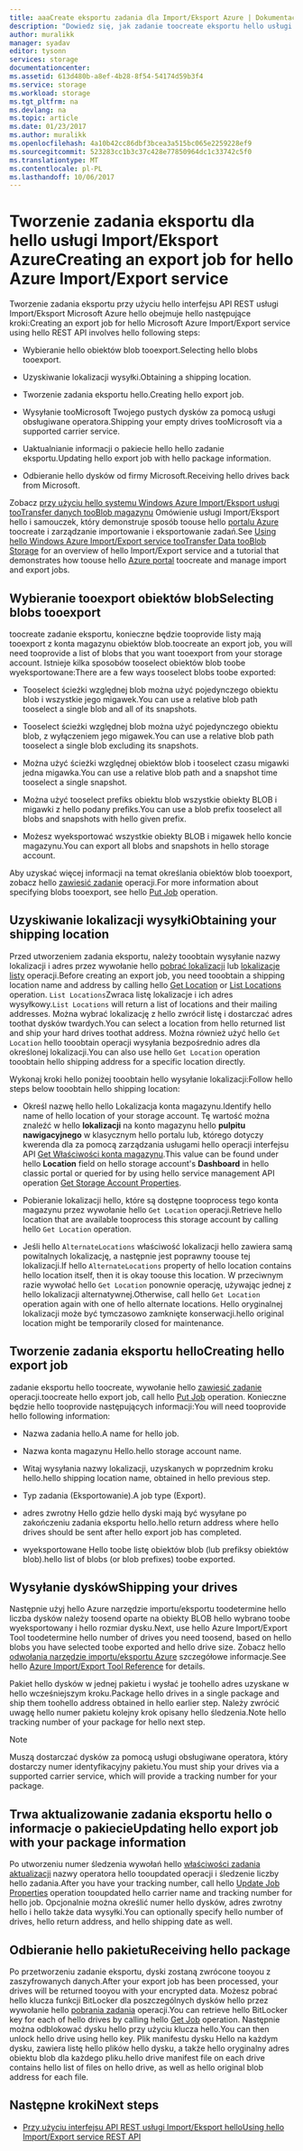 ```yaml
---
title: aaaCreate eksportu zadania dla Import/Eksport Azure | Dokumentacja firmy Microsoft
description: "Dowiedz się, jak zadanie toocreate eksportu hello usługi Import/Eksport Microsoft Azure."
author: muralikk
manager: syadav
editor: tysonn
services: storage
documentationcenter: 
ms.assetid: 613d480b-a8ef-4b28-8f54-54174d59b3f4
ms.service: storage
ms.workload: storage
ms.tgt_pltfrm: na
ms.devlang: na
ms.topic: article
ms.date: 01/23/2017
ms.author: muralikk
ms.openlocfilehash: 4a10b42cc86dbf3bcea3a515bc065e2259228ef9
ms.sourcegitcommit: 523283cc1b3c37c428e77850964dc1c33742c5f0
ms.translationtype: MT
ms.contentlocale: pl-PL
ms.lasthandoff: 10/06/2017
---
```

# <a name="creating-an-export-job-for-hello-azure-importexport-service"></a><span data-ttu-id="2f448-103">Tworzenie zadania eksportu dla hello usługi Import/Eksport Azure</span><span class="sxs-lookup"><span data-stu-id="2f448-103">Creating an export job for hello Azure Import/Export service</span></span>
<span data-ttu-id="2f448-104">Tworzenie zadania eksportu przy użyciu hello interfejsu API REST usługi Import/Eksport Microsoft Azure hello obejmuje hello następujące kroki:</span><span class="sxs-lookup"><span data-stu-id="2f448-104">Creating an export job for hello Microsoft Azure Import/Export service using hello REST API involves hello following steps:</span></span>

-   <span data-ttu-id="2f448-105">Wybieranie hello obiektów blob tooexport.</span><span class="sxs-lookup"><span data-stu-id="2f448-105">Selecting hello blobs tooexport.</span></span>

-   <span data-ttu-id="2f448-106">Uzyskiwanie lokalizacji wysyłki.</span><span class="sxs-lookup"><span data-stu-id="2f448-106">Obtaining a shipping location.</span></span>

-   <span data-ttu-id="2f448-107">Tworzenie zadania eksportu hello.</span><span class="sxs-lookup"><span data-stu-id="2f448-107">Creating hello export job.</span></span>

-   <span data-ttu-id="2f448-108">Wysyłanie tooMicrosoft Twojego pustych dysków za pomocą usługi obsługiwane operatora.</span><span class="sxs-lookup"><span data-stu-id="2f448-108">Shipping your empty drives tooMicrosoft via a supported carrier service.</span></span>

-   <span data-ttu-id="2f448-109">Uaktualnianie informacji o pakiecie hello hello zadanie eksportu.</span><span class="sxs-lookup"><span data-stu-id="2f448-109">Updating hello export job with hello package information.</span></span>

-   <span data-ttu-id="2f448-110">Odbieranie hello dysków od firmy Microsoft.</span><span class="sxs-lookup"><span data-stu-id="2f448-110">Receiving hello drives back from Microsoft.</span></span>

 <span data-ttu-id="2f448-111">Zobacz [przy użyciu hello systemu Windows Azure Import/Eksport usługi tooTransfer danych tooBlob magazynu](storage-import-export-service.md) Omówienie usługi Import/Eksport hello i samouczek, który demonstruje sposób toouse hello [portalu Azure](https://portal.azure.com/) toocreate i zarządzanie importowanie i eksportowanie zadań.</span><span class="sxs-lookup"><span data-stu-id="2f448-111">See [Using hello Windows Azure Import/Export service tooTransfer Data tooBlob Storage](storage-import-export-service.md) for an overview of hello Import/Export service and a tutorial that demonstrates how toouse hello [Azure portal](https://portal.azure.com/) toocreate and manage import and export jobs.</span></span>

## <a name="selecting-blobs-tooexport"></a><span data-ttu-id="2f448-112">Wybieranie tooexport obiektów blob</span><span class="sxs-lookup"><span data-stu-id="2f448-112">Selecting blobs tooexport</span></span>
 <span data-ttu-id="2f448-113">toocreate zadanie eksportu, konieczne będzie tooprovide listy mają tooexport z konta magazynu obiektów blob.</span><span class="sxs-lookup"><span data-stu-id="2f448-113">toocreate an export job, you will need tooprovide a list of blobs that you want tooexport from your storage account.</span></span> <span data-ttu-id="2f448-114">Istnieje kilka sposobów tooselect obiektów blob toobe wyeksportowane:</span><span class="sxs-lookup"><span data-stu-id="2f448-114">There are a few ways tooselect blobs toobe exported:</span></span>

-   <span data-ttu-id="2f448-115">Tooselect ścieżki względnej blob można użyć pojedynczego obiektu blob i wszystkie jego migawek.</span><span class="sxs-lookup"><span data-stu-id="2f448-115">You can use a relative blob path tooselect a single blob and all of its snapshots.</span></span>

-   <span data-ttu-id="2f448-116">Tooselect ścieżki względnej blob można użyć pojedynczego obiektu blob, z wyłączeniem jego migawek.</span><span class="sxs-lookup"><span data-stu-id="2f448-116">You can use a relative blob path tooselect a single blob excluding its snapshots.</span></span>

-   <span data-ttu-id="2f448-117">Można użyć ścieżki względnej obiektów blob i tooselect czasu migawki jedna migawka.</span><span class="sxs-lookup"><span data-stu-id="2f448-117">You can use a relative blob path and a snapshot time tooselect a single snapshot.</span></span>

-   <span data-ttu-id="2f448-118">Można użyć tooselect prefiks obiektu blob wszystkie obiekty BLOB i migawki z hello podany prefiks.</span><span class="sxs-lookup"><span data-stu-id="2f448-118">You can use a blob prefix tooselect all blobs and snapshots with hello given prefix.</span></span>

-   <span data-ttu-id="2f448-119">Możesz wyeksportować wszystkie obiekty BLOB i migawek hello koncie magazynu.</span><span class="sxs-lookup"><span data-stu-id="2f448-119">You can export all blobs and snapshots in hello storage account.</span></span>

 <span data-ttu-id="2f448-120">Aby uzyskać więcej informacji na temat określania obiektów blob tooexport, zobacz hello [zawiesić zadanie](/rest/api/storageimportexport/jobs#Jobs_CreateOrUpdate) operacji.</span><span class="sxs-lookup"><span data-stu-id="2f448-120">For more information about specifying blobs tooexport, see hello [Put Job](/rest/api/storageimportexport/jobs#Jobs_CreateOrUpdate) operation.</span></span>

## <a name="obtaining-your-shipping-location"></a><span data-ttu-id="2f448-121">Uzyskiwanie lokalizacji wysyłki</span><span class="sxs-lookup"><span data-stu-id="2f448-121">Obtaining your shipping location</span></span>
<span data-ttu-id="2f448-122">Przed utworzeniem zadania eksportu, należy tooobtain wysyłanie nazwy lokalizacji i adres przez wywołanie hello [pobrać lokalizacji](https://portal.azure.com) lub [lokalizacje listy](/rest/api/storageimportexport/listlocations) operacji.</span><span class="sxs-lookup"><span data-stu-id="2f448-122">Before creating an export job, you need tooobtain a shipping location name and address by calling hello [Get Location](https://portal.azure.com) or [List Locations](/rest/api/storageimportexport/listlocations) operation.</span></span> <span data-ttu-id="2f448-123">`List Locations`Zwraca listę lokalizacje i ich adres wysyłkowy.</span><span class="sxs-lookup"><span data-stu-id="2f448-123">`List Locations` will return a list of locations and their mailing addresses.</span></span> <span data-ttu-id="2f448-124">Można wybrać lokalizację z hello zwrócił listę i dostarczać adres toothat dysków twardych.</span><span class="sxs-lookup"><span data-stu-id="2f448-124">You can select a location from hello returned list and ship your hard drives toothat address.</span></span> <span data-ttu-id="2f448-125">Można również użyć hello `Get Location` hello tooobtain operacji wysyłania bezpośrednio adres dla określonej lokalizacji.</span><span class="sxs-lookup"><span data-stu-id="2f448-125">You can also use hello `Get Location` operation tooobtain hello shipping address for a specific location directly.</span></span>

<span data-ttu-id="2f448-126">Wykonaj kroki hello poniżej tooobtain hello wysyłanie lokalizacji:</span><span class="sxs-lookup"><span data-stu-id="2f448-126">Follow hello steps below tooobtain hello shipping location:</span></span>

-   <span data-ttu-id="2f448-127">Określ nazwę hello hello Lokalizacja konta magazynu.</span><span class="sxs-lookup"><span data-stu-id="2f448-127">Identify hello name of hello location of your storage account.</span></span> <span data-ttu-id="2f448-128">Tę wartość można znaleźć w hello **lokalizacji** na konto magazynu hello **pulpitu nawigacyjnego** w klasycznym hello portalu lub, którego dotyczy kwerenda dla za pomocą zarządzania usługami hello operacji interfejsu API [Get Właściwości konta magazynu](/rest/api/storagerp/storageaccounts#StorageAccounts_GetProperties).</span><span class="sxs-lookup"><span data-stu-id="2f448-128">This value can be found under hello **Location** field on hello storage account's **Dashboard** in hello classic portal or queried for by using hello service management API operation [Get Storage Account Properties](/rest/api/storagerp/storageaccounts#StorageAccounts_GetProperties).</span></span>

-   <span data-ttu-id="2f448-129">Pobieranie lokalizacji hello, które są dostępne tooprocess tego konta magazynu przez wywołanie hello `Get Location` operacji.</span><span class="sxs-lookup"><span data-stu-id="2f448-129">Retrieve hello location that are available tooprocess this storage account by calling hello `Get Location` operation.</span></span>

-   <span data-ttu-id="2f448-130">Jeśli hello `AlternateLocations` właściwość lokalizacji hello zawiera samą powitalnych lokalizację, a następnie jest poprawny toouse tej lokalizacji.</span><span class="sxs-lookup"><span data-stu-id="2f448-130">If hello `AlternateLocations` property of hello location contains hello location itself, then it is okay toouse this location.</span></span> <span data-ttu-id="2f448-131">W przeciwnym razie wywołać hello `Get Location` ponownie operację, używając jednej z hello lokalizacji alternatywnej.</span><span class="sxs-lookup"><span data-stu-id="2f448-131">Otherwise, call hello `Get Location` operation again with one of hello alternate locations.</span></span> <span data-ttu-id="2f448-132">Hello oryginalnej lokalizacji może być tymczasowo zamknięte konserwacji.</span><span class="sxs-lookup"><span data-stu-id="2f448-132">hello original location might be temporarily closed for maintenance.</span></span>

## <a name="creating-hello-export-job"></a><span data-ttu-id="2f448-133">Tworzenie zadania eksportu hello</span><span class="sxs-lookup"><span data-stu-id="2f448-133">Creating hello export job</span></span>
 <span data-ttu-id="2f448-134">zadanie eksportu hello toocreate, wywołanie hello [zawiesić zadanie](/rest/api/storageimportexport/jobs#Jobs_CreateOrUpdate) operacji.</span><span class="sxs-lookup"><span data-stu-id="2f448-134">toocreate hello export job, call hello [Put Job](/rest/api/storageimportexport/jobs#Jobs_CreateOrUpdate) operation.</span></span> <span data-ttu-id="2f448-135">Konieczne będzie hello tooprovide następujących informacji:</span><span class="sxs-lookup"><span data-stu-id="2f448-135">You will need tooprovide hello following information:</span></span>

-   <span data-ttu-id="2f448-136">Nazwa zadania hello.</span><span class="sxs-lookup"><span data-stu-id="2f448-136">A name for hello job.</span></span>

-   <span data-ttu-id="2f448-137">Nazwa konta magazynu Hello.</span><span class="sxs-lookup"><span data-stu-id="2f448-137">hello storage account name.</span></span>

-   <span data-ttu-id="2f448-138">Witaj wysyłania nazwy lokalizacji, uzyskanych w poprzednim kroku hello.</span><span class="sxs-lookup"><span data-stu-id="2f448-138">hello shipping location name, obtained in hello previous step.</span></span>

-   <span data-ttu-id="2f448-139">Typ zadania (Eksportowanie).</span><span class="sxs-lookup"><span data-stu-id="2f448-139">A job type (Export).</span></span>

-   <span data-ttu-id="2f448-140">adres zwrotny Hello gdzie hello dyski mają być wysyłane po zakończeniu zadania eksportu hello.</span><span class="sxs-lookup"><span data-stu-id="2f448-140">hello return address where hello drives should be sent after hello export job has completed.</span></span>

-   <span data-ttu-id="2f448-141">wyeksportowane Hello toobe listę obiektów blob (lub prefiksy obiektów blob).</span><span class="sxs-lookup"><span data-stu-id="2f448-141">hello list of blobs (or blob prefixes) toobe exported.</span></span>

## <a name="shipping-your-drives"></a><span data-ttu-id="2f448-142">Wysyłanie dysków</span><span class="sxs-lookup"><span data-stu-id="2f448-142">Shipping your drives</span></span>
 <span data-ttu-id="2f448-143">Następnie użyj hello Azure narzędzie importu/eksportu toodetermine hello liczba dysków należy toosend oparte na obiekty BLOB hello wybrano toobe wyeksportowany i hello rozmiar dysku.</span><span class="sxs-lookup"><span data-stu-id="2f448-143">Next, use hello Azure Import/Export Tool toodetermine hello number of drives you need toosend, based on hello blobs you have selected toobe exported and hello drive size.</span></span> <span data-ttu-id="2f448-144">Zobacz hello [odwołania narzędzie importu/eksportu Azure](storage-import-export-tool-how-to-v1.md) szczegółowe informacje.</span><span class="sxs-lookup"><span data-stu-id="2f448-144">See hello [Azure Import/Export Tool Reference](storage-import-export-tool-how-to-v1.md) for details.</span></span>

 <span data-ttu-id="2f448-145">Pakiet hello dysków w jednej pakietu i wysłać je toohello adres uzyskane w hello wcześniejszym kroku.</span><span class="sxs-lookup"><span data-stu-id="2f448-145">Package hello drives in a single package and ship them toohello address obtained in hello earlier step.</span></span> <span data-ttu-id="2f448-146">Należy zwrócić uwagę hello numer pakietu kolejny krok opisany hello śledzenia.</span><span class="sxs-lookup"><span data-stu-id="2f448-146">Note hello tracking number of your package for hello next step.</span></span>

> [!NOTE]
>  <span data-ttu-id="2f448-147">Muszą dostarczać dysków za pomocą usługi obsługiwane operatora, który dostarczy numer identyfikacyjny pakietu.</span><span class="sxs-lookup"><span data-stu-id="2f448-147">You must ship your drives via a supported carrier service, which will provide a tracking number for your package.</span></span>

## <a name="updating-hello-export-job-with-your-package-information"></a><span data-ttu-id="2f448-148">Trwa aktualizowanie zadania eksportu hello o informacje o pakiecie</span><span class="sxs-lookup"><span data-stu-id="2f448-148">Updating hello export job with your package information</span></span>
 <span data-ttu-id="2f448-149">Po utworzeniu numer śledzenia wywołań hello [właściwości zadania aktualizacji](/rest/api/storageimportexport/jobs#Jobs_Update) nazwy operatora hello tooupdated operacji i śledzenie liczby hello zadania.</span><span class="sxs-lookup"><span data-stu-id="2f448-149">After you have your tracking number, call hello [Update Job Properties](/rest/api/storageimportexport/jobs#Jobs_Update) operation tooupdated hello carrier name and tracking number for hello job.</span></span> <span data-ttu-id="2f448-150">Opcjonalnie można określić numer hello dysków, adres zwrotny hello i hello także data wysyłki.</span><span class="sxs-lookup"><span data-stu-id="2f448-150">You can optionally specify hello number of drives, hello return address, and hello shipping date as well.</span></span>

## <a name="receiving-hello-package"></a><span data-ttu-id="2f448-151">Odbieranie hello pakietu</span><span class="sxs-lookup"><span data-stu-id="2f448-151">Receiving hello package</span></span>
 <span data-ttu-id="2f448-152">Po przetworzeniu zadanie eksportu, dyski zostaną zwrócone tooyou z zaszyfrowanych danych.</span><span class="sxs-lookup"><span data-stu-id="2f448-152">After your export job has been processed, your drives will be returned tooyou with your encrypted data.</span></span> <span data-ttu-id="2f448-153">Możesz pobrać hello klucza funkcji BitLocker dla poszczególnych dysków hello przez wywołanie hello [pobrania zadania](/rest/api/storageimportexport/jobs#Jobs_Get) operacji.</span><span class="sxs-lookup"><span data-stu-id="2f448-153">You can retrieve hello BitLocker key for each of hello drives by calling hello [Get Job](/rest/api/storageimportexport/jobs#Jobs_Get) operation.</span></span> <span data-ttu-id="2f448-154">Następnie można odblokować dysku hello przy użyciu klucza hello.</span><span class="sxs-lookup"><span data-stu-id="2f448-154">You can then unlock hello drive using hello key.</span></span> <span data-ttu-id="2f448-155">Plik manifestu dysku Hello na każdym dysku, zawiera listę hello plików hello dysku, a także hello oryginalny adres obiektu blob dla każdego pliku.</span><span class="sxs-lookup"><span data-stu-id="2f448-155">hello drive manifest file on each drive contains hello list of files on hello drive, as well as hello original blob address for each file.</span></span>

## <a name="next-steps"></a><span data-ttu-id="2f448-156">Następne kroki</span><span class="sxs-lookup"><span data-stu-id="2f448-156">Next steps</span></span>

* [<span data-ttu-id="2f448-157">Przy użyciu interfejsu API REST usługi Import/Eksport hello</span><span class="sxs-lookup"><span data-stu-id="2f448-157">Using hello Import/Export service REST API</span></span>](storage-import-export-using-the-rest-api.md)
